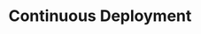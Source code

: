 ---
title: Continuous Deployment
weight: 70
tags:
  - continuous integration
  - deployment
  - github
  - heroku
  - ruby
categories:
  - tutorials
---